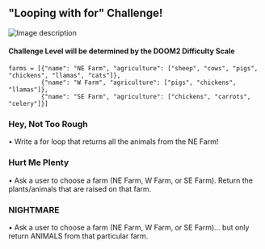 ## "Looping with for" Challenge!

![Image description](https://github.com/csfeeser/TLG-Python/blob/master/skill%20level.png?raw=true)

#### Challenge Level will be determined by the DOOM2 Difficulty Scale

```
farms = [{"name": "NE Farm", "agriculture": ["sheep", "cows", "pigs", "chickens", "llamas", "cats"]},
         {"name": "W Farm", "agriculture": ["pigs", "chickens", "llamas"]},
         {"name": "SE Farm", "agriculture": ["chickens", "carrots", "celery"]}]
```

### Hey, Not Too Rough

• Write a for loop that returns all the animals from the NE Farm!

### Hurt Me Plenty

• Ask a user to choose a farm (NE Farm, W Farm, or SE Farm). Return the plants/animals that are raised on that farm.

### NIGHTMARE

• Ask a user to choose a farm (NE Farm, W Farm, or SE Farm)... but only return ANIMALS from that particular farm.
